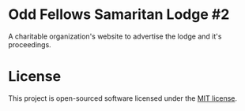 # Odd Fellows Samaritan Lodge #2

A charitable organization's website to advertise the lodge and it's proceedings.

# License

This project is open-sourced software licensed under the [MIT license](http://opensource.org/licenses/MIT).
